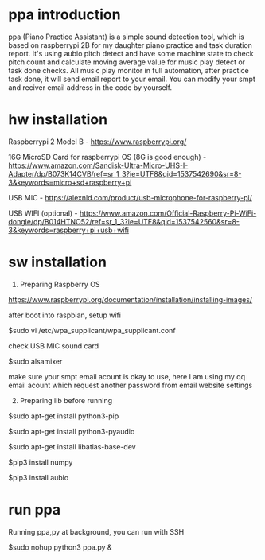 # ppa introduction

  ppa (Piano Practice Assistant) is a simple sound detection tool, which is based on raspberrypi 2B for my daughter piano practice and task duration report. It's using aubio pitch detect and have some machine state to check pitch count and calculate moving average value for music play detect or task done checks. All music play monitor in full automation, after practice task done, it will send email report to your email. You can modify your smpt and reciver email address in the code by yourself. 



# hw installation

  Raspberrypi 2 Model B - https://www.raspberrypi.org/
  
  16G MicroSD Card for raspberrypi OS (8G is good enough) - https://www.amazon.com/Sandisk-Ultra-Micro-UHS-I-Adapter/dp/B073K14CVB/ref=sr_1_3?ie=UTF8&qid=1537542690&sr=8-3&keywords=micro+sd+raspberry+pi 
  
  USB MIC - https://alexnld.com/product/usb-microphone-for-raspberry-pi/
  
  USB WIFI (optional) - https://www.amazon.com/Official-Raspberry-Pi-WiFi-dongle/dp/B014HTNO52/ref=sr_1_3?ie=UTF8&qid=1537542560&sr=8-3&keywords=raspberry+pi+usb+wifi




# sw installation

1. Preparing Raspberry OS

  https://www.raspberrypi.org/documentation/installation/installing-images/
  
  after boot into raspbian, setup wifi 
  
  $sudo vi /etc/wpa_supplicant/wpa_supplicant.conf

  check USB MIC sound card
  
  $sudo alsamixer
  
  make sure your smpt email acount is okay to use, here I am using my qq email acount which request another password from email website settings


2. Preparing lib before running

  $sudo apt-get install python3-pip
  
  $sudo apt-get install python3-pyaudio
  
  $sudo apt-get install libatlas-base-dev
  
  $pip3 install numpy
  
  $pip3 install aubio
  
# run ppa

  Running ppa,py at background, you can run with SSH 

  $sudo nohup python3 ppa.py &
